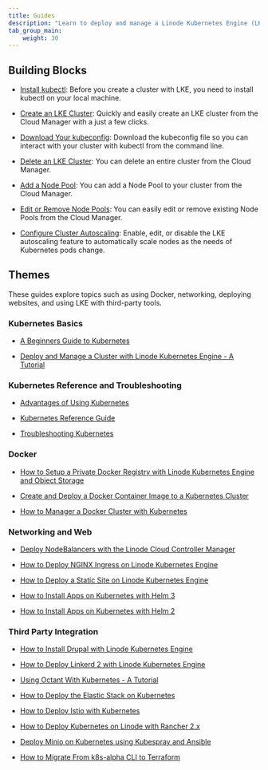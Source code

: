 ```yaml
---
title: Guides
description: "Learn to deploy and manage a Linode Kubernetes Engine (LKE) cluster. Find other guides related to common Kubernetes workloads and their configuration."
tab_group_main:
    weight: 30
---
```


## Building Blocks

- [Install kubectl](/docs/products/compute/kubernetes/guides/install-kubectl): Before you create a cluster with LKE, you need to install kubectl on your local machine.

- [Create an LKE Cluster](/docs/products/compute/kubernetes/guides/create-lke-cluster): Quickly and easily create an LKE cluster from the Cloud Manager with a just a few clicks.

- [Download Your kubeconfig](/docs/products/compute/kubernetes/guides/download-kubeconfig): Download the kubeconfig file so you can interact with your cluster with kubectl from the command line.

- [Delete an LKE Cluster](/docs/products/compute/kubernetes/guides/delete-cluster): You can delete an entire cluster from the Cloud Manager.

- [Add a Node Pool](/docs/products/compute/kubernetes/guides/add-node-pool): You can add a Node Pool to your cluster from the Cloud Manager.

- [Edit or Remove Node Pools](/docs/products/compute/kubernetes/guides/edit-remove-node-pools): You can easily edit or remove existing Node Pools from the Cloud Manager.

- [Configure Cluster Autoscaling](/docs/products/compute/kubernetes/guides/configure-cluster-autoscaling): Enable, edit, or disable the LKE autoscaling feature to automatically scale nodes as the needs of Kubernetes pods change.

## Themes

These guides explore topics such as using Docker, networking, deploying websites, and using LKE with third-party tools.

### Kubernetes Basics

- [A Beginners Guide to Kubernetes](/docs/kubernetes/beginners-guide-to-kubernetes/)

- [Deploy and Manage a Cluster with Linode Kubernetes Engine - A Tutorial](/docs/kubernetes/deploy-and-manage-a-cluster-with-linode-kubernetes-engine-a-tutorial/)

### Kubernetes Reference and Troubleshooting

- [Advantages of Using Kubernetes](/docs/kubernetes/kubernetes-use-cases/)

- [Kubernetes Reference Guide](/docs/kubernetes/kubernetes-reference/)

- [Troubleshooting Kubernetes](/docs/kubernetes/troubleshooting-kubernetes/)

### Docker

- [How to Setup a Private Docker Registry with Linode Kubernetes Engine and Object Storage](/docs/kubernetes/how-to-setup-a-private-docker-registry-with-lke-and-object-storage/)

- [Create and Deploy a Docker Container Image to a Kubernetes Cluster](/docs/kubernetes/deploy-container-image-to-kubernetes/)

- [How to Manager a Docker Cluster with Kubernetes](/docs/kubernetes/manage-a-docker-cluster-with-kubernetes/)

### Networking and Web

- [Deploy NodeBalancers with the Linode Cloud Controller Manager](/docs/kubernetes/deploy-nodebalancers-with-linode-ccm/)

- [How to Deploy NGINX Ingress on Linode Kubernetes Engine](/docs/kubernetes/how-to-deploy-nginx-ingress-on-linode-kubernetes-engine/)

- [How to Deploy a Static Site on Linode Kubernetes Engine](/docs/kubernetes/how-to-deploy-a-static-site-on-linode-kubernetes-engine/)

- [How to Install Apps on Kubernetes with Helm 3](/docs/kubernetes/how-to-install-apps-on-kubernetes-with-helm-3/)

- [How to Install Apps on Kubernetes with Helm 2](/docs/kubernetes/how-to-install-apps-on-kubernetes-with-helm-2/)

### Third Party Integration

- [How to Install Drupal with Linode Kubernetes Engine](/docs/kubernetes/how-to-install-drupal-with-linode-kubernetes-engine/)

- [How to Deploy Linkerd 2 with Linode Kubernetes Engine](/docs/kubernetes/how-to-deploy-linkerd-with-linode-kubernetes-engine/)

- [Using Octant With Kubernetes - A Tutorial](/docs/kubernetes/using-octant-with-kubernetes-a-tutorial/)

- [How to Deploy the Elastic Stack on Kubernetes](/docs/kubernetes/how-to-deploy-the-elastic-stack-on-kubernetes/)

- [How to Deploy Istio with Kubernetes](/docs/kubernetes/how-to-deploy-istio-with-kubernetes/)

- [How to Deploy Kubernetes on Linode with Rancher 2.x](/docs/kubernetes/how-to-deploy-kubernetes-on-linode-with-rancher-2-x/)

- [Deploy Minio on Kubernetes using Kubespray and Ansible](/docs/kubernetes/deploy-minio-on-kubernetes-using-kubespray-and-ansible/)

- [How to Migrate From k8s-alpha CLI to Terraform](/docs/kubernetes/how-to-migrate-from-k8s-alpha-to-terraform/)
